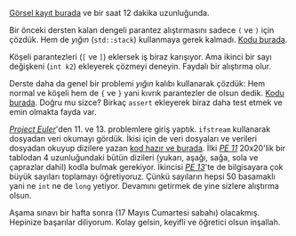 [Görsel kayıt burada](https://drive.google.com/file/d/1BqPO1LdeO2QKx5f7PIpSJKULmhdRQWKL) ve bir saat 12 dakika uzunluğunda.

Bir önceki dersten kalan dengeli parantez alıştırmasını sadece `(` ve `)` için çözdük. 
Hem de *yığın* (`std::stack`) kullanmaya gerek kalmadı. [Kodu burada](https://onlinegdb.com/oxLeBEsTo).  

Köşeli parantezleri (`[` ve `]`) eklersek iş biraz karışıyor. Ama ikinci bir sayı değişkeni (`int k2`) ekleyerek çözmeyi deneyin. 
Faydalı bir alıştırma olur.

Derste daha da genel bir problemi *yığın* kalıbı kullanarak çözdük: Hem normal ve köşeli hem de `{` ve `}` yani kıvrık parantezler de olsun dedik. [Kodu burada](https://onlinegdb.com/3CEV8lKuz). Doğru mu sizce? Birkaç `assert` ekleyerek biraz daha test etmek ve emin olmakta fayda var.  

[*Project Euler*](https://projecteuler.net/)'den 11. ve 13. problemlere giriş yaptık. `ifstream` kullanarak dosyadan veri okumayı gördük. İkisi için de veri dosyaları ve verileri dosyadan okuyup dizilere yazan [kod hazır ve burada](https://onlinegdb.com/kFwoPnvGaW). İlki [*PE 11*](https://projecteuler.net/problem=11) 20x20'lik bir tablodan 4 uzunluğundaki bütün dizileri (yukarı, aşağı, sağa, sola ve çaprazlar dahil) kodla bulmak gerekiyor. İkincisi [*PE 13*](https://projecteuler.net/problem=13)'te de bilgisayara çok büyük sayıları toplamayı öğretiyoruz. Çünkü sayıların hepsi 50 basamaklı yani ne `int` ne de `long` yetiyor. Devamını getirmek de yine sizlere alıştırma olsun.

Aşama sınavı bir hafta sonra (17 Mayıs Cumartesi sabahı) olacakmış. Hepinize başarılar diliyorum. Kolay gelsin, keyifli ve öğretici olsun inşallah.
